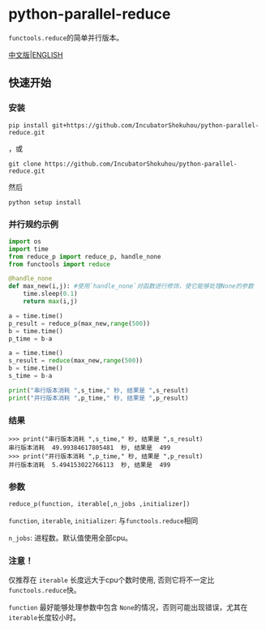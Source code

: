 python-parallel-reduce  
==================
`functools.reduce`的简单并行版本。

[中文版](https://github.com/IncubatorShokuhou/python-parallel-reduce/blob/master/README_zh.md)|[ENGLISH](https://github.com/IncubatorShokuhou/python-parallel-reduce/blob/master/README.md)

快速开始
-----------

### 安装

```shell
pip install git+https://github.com/IncubatorShokuhou/python-parallel-reduce.git
```
，或
```shell
git clone https://github.com/IncubatorShokuhou/python-parallel-reduce.git
```
然后
```
python setup install
```


### 并行规约示例

```python
import os
import time
from reduce_p import reduce_p, handle_none
from functools import reduce

@handle_none 
def max_new(i,j): #使用`handle_none`对函数进行修饰，使它能够处理None的参数
    time.sleep(0.1)
    return max(i,j)

a = time.time()
p_result = reduce_p(max_new,range(500))
b = time.time()
p_time = b-a

a = time.time()
s_result = reduce(max_new,range(500))
b = time.time()
s_time = b-a

print("串行版本消耗 ",s_time," 秒, 结果是 ",s_result)
print("并行版本消耗 ",p_time," 秒, 结果是 ",p_result)
```

### 结果 
```
>>> print("串行版本消耗 ",s_time," 秒, 结果是 ",s_result)
串行版本消耗  49.99384617805481  秒, 结果是  499
>>> print("并行版本消耗 ",p_time," 秒, 结果是 ",p_result)
并行版本消耗  5.494153022766113  秒, 结果是  499
```

### 参数
```python
reduce_p(function, iterable[,n_jobs ,initializer])
```
`function`, `iterable`, `initializer`: 与`functools.reduce`相同  

`n_jobs`: 进程数。默认值使用全部cpu。

### 注意！
仅推荐在 `iterable` 长度远大于cpu个数时使用, 否则它将不一定比 `functools.reduce`快。

`function` 最好能够处理参数中包含 `None`的情况，否则可能出现错误，尤其在`iterable`长度较小时。